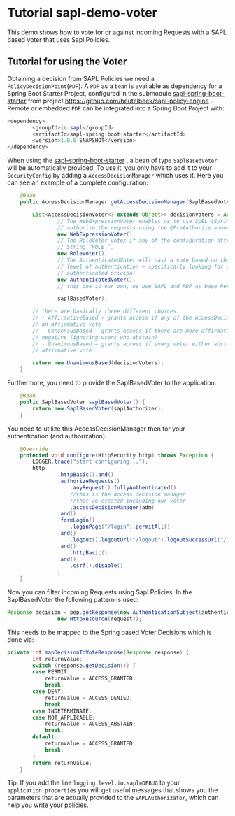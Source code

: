 # Tutorial  sapl-demo-voter

This demo shows how to vote for or against incoming Requests with a SAPL based voter that uses Sapl Policies. 

## Tutorial for using the Voter

Obtaining a decision from SAPL Policies we need a `PolicyDecisionPoint`(`PDP`). A `PDP` as a `bean`  is  available as dependency for
a Spring Boot Starter Project, configured in the submodule [sapl-spring-boot-starter](https://github.com/heutelbeck/sapl-policy-engine/tree/master/sapl-spring-boot-starter)
from project <https://github.com/heutelbeck/sapl-policy-engine> .
Remote or embedded `PDP` can be integrated into a Spring Boot Project with:

```java
<dependency>
        <groupId>io.sapl</groupId>
        <artifactId>sapl-spring-boot-starter</artifactId>
        <version>1.0.0-SNAPSHOT</version>
</dependency>
```


When using the [sapl-spring-boot-starter](https://github.com/heutelbeck/sapl-policy-engine/tree/master/sapl-spring-boot-starter) , a bean of type `SaplBasedVoter` will be automatically provided. To use it, you only have to add it to your `SecurityConfig` by adding a `AccessDecisionManager` which uses it. Here you can see an example of a complete configuration:

```java
	@Bean
	public AccessDecisionManager getAccessDecisionManager(SaplBasedVoter saplBasedVoter) {

		List<AccessDecisionVoter<? extends Object>> decisionVoters = Arrays.asList(
				// The WebExpressionVoter enables us to use SpEL (Spring Expression Language) to
				// authorize the requests using the @PreAuthorize annotation.
				new WebExpressionVoter(),
				// The RoleVoter votes if any of the configuration attributes starts with the
				// String “ROLE_”.
				new RoleVoter(),
				// The AuthenticatedVoter will cast a vote based on the Authentication object’s
				// level of authentication – specifically looking for either a fully
				// authenticated pricipal
				new AuthenticatedVoter(),
				// this one is our own, we use SAPL and PDP as base here

				saplBasedVoter);

		// there are basically three different choices:
		// - AffirmativeBased – grants access if any of the AccessDecisionVoters return
		// an affirmative vote
		// - ConsensusBased – grants access if there are more affirmative votes than
		// negative (ignoring users who abstain)
		// - UnanimousBased – grants access if every voter either abstains or returns an
		// affirmative vote

		return new UnanimousBased(decisionVoters);
	}
```
Furthermore, you need to provide the SaplBasedVoter to the application:

```java	
	@Bean
	public SaplBasedVoter saplBasedVoter() {
		return new SaplBasedVoter(saplAuthorizer);
	}
```
You need to utilize this AccessDecisionManager then for your authentication (and authorization):

```java
	@Override
	protected void configure(HttpSecurity http) throws Exception {
		LOGGER.trace("start configuring...");
		http
				.httpBasic().and()
				.authorizeRequests()
					.anyRequest().fullyAuthenticated()
					//this is the access decision manager 
					//that we created including our voter
					.accessDecisionManager(adm)
				.and()
				.formLogin()
					.loginPage("/login").permitAll()
				.and()
					.logout().logoutUrl("/logout").logoutSuccessUrl("/login").permitAll()
				.and()
					.httpBasic()
				.and()
					.csrf().disable()
				;
	}
```
Now you can filter incoming Requests using Sapl Policies. In the SaplBasedVoter the following pattern is used:

```java
Response decision = pep.getResponse(new AuthenticationSubject(authentication), new HttpAction(request),
				new HttpResource(request));
```

This needs to be mapped to the Spring based Voter Decisions which is done via:
```java
private int mapDecisionToVoteResponse(Response response) {
		int returnValue;
		switch (response.getDecision()) {
		case PERMIT:
			returnValue = ACCESS_GRANTED;
			break;
		case DENY:
			returnValue = ACCESS_DENIED;
			break;
		case INDETERMINATE:
		case NOT_APPLICABLE:
			returnValue = ACCESS_ABSTAIN;
			break;
		default:
			returnValue = ACCESS_GRANTED;
			break;
		}
		return returnValue;
	}
```
Tip: If you add the line `logging.level.io.sapl=DEBUG` to your `application.properties` you will get useful messages that shows you the parameters that are actually provided to the `SAPLAuthorizator`, which can help you write your policies.
